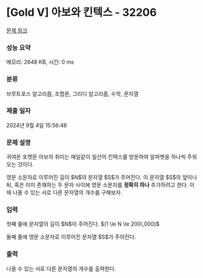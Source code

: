 # [Gold V] 아보와 킨텍스 - 32206 

[문제 링크](https://www.acmicpc.net/problem/32206) 

### 성능 요약

메모리: 2648 KB, 시간: 0 ms

### 분류

브루트포스 알고리즘, 조합론, 그리디 알고리즘, 수학, 문자열

### 제출 일자

2024년 9월 4일 15:56:48

### 문제 설명

<p>귀여운 포켓몬 아보의 취미는 매일같이 일산의 킨텍스를 방문하여 알파벳을 하나씩 주워 오는 것이다.</p>

<p>영문 소문자로 이루어진 길이 $N$의 문자열 $S$가 주어진다. 이 문자열 $S$의 앞이나 뒤, 혹은 이미 존재하는 두 문자 사이에 영문 소문자를 <strong>정확히 하나</strong> 추가하려고 한다. 이때 나올 수 있는 서로 다른 문자열의 개수를 구해보자.</p>

### 입력 

 <p>첫째 줄에 문자열의 길이 $N$이 주어진다. $(1 \le N \le 200\,000)$</p>

<p>둘째 줄에 영문 소문자로 이루어진 문자열 $S$가 주어진다.</p>

### 출력 

 <p>나올 수 있는 서로 다른 문자열의 개수를 출력한다.</p>

